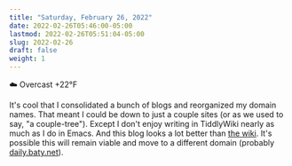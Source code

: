 ```yaml
---
title: "Saturday, February 26, 2022"
date: 2022-02-26T05:46:00-05:00
lastmod: 2022-02-26T05:51:04-05:00
slug: 2022-02-26
draft: false
weight: 1
---
```


☁️   Overcast +22°F

It's cool that I consolidated a bunch of blogs and reorganized my domain names. That meant I could be down to just a couple sites (or as we used to say, "a couple-tree"). Except I don't enjoy writing in TiddlyWiki nearly as much as I do in Emacs. And this blog looks a lot better than [the wiki](https://rl.baty.net). It's possible this will remain viable and move to a different domain (probably [daily.baty.net](https://daily.baty.net)).

[//]: # "Exported with love from a post written in Org mode"
[//]: # "- https://github.com/kaushalmodi/ox-hugo"
